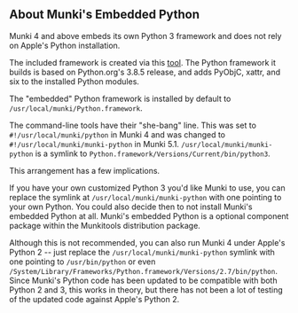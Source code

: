 ## About Munki's Embedded Python

Munki 4 and above embeds its own Python 3 framework and does not rely on Apple's Python installation.

The included framework is created via this [tool](https://github.com/gregneagle/relocatable-python). The Python framework it builds is based on Python.org's 3.8.5 release, and adds PyObjC, xattr, and six to the installed Python modules.

The "embedded" Python framework is installed by default to `/usr/local/munki/Python.framework`.

The command-line tools have their "she-bang" line. This was set to `#!/usr/local/munki/python` in Munki 4 and was changed to `#!/usr/local/munki/munki-python` in Munki 5.1. `/usr/local/munki/munki-python` is a symlink to `Python.framework/Versions/Current/bin/python3`.

This arrangement has a few implications.

If you have your own customized Python 3 you'd like Munki to use, you can replace the symlink at `/usr/local/munki/munki-python` with one pointing to your own Python. You could also decide then to not install Munki's embedded Python at all. Munki's embedded Python is a optional component package within the Munkitools distribution package.

Although this is not recommended, you can also run Munki 4 under Apple's Python 2 -- just replace the `/usr/local/munki/munki-python` symlink with one pointing to `/usr/bin/python` or even `/System/Library/Frameworks/Python.framework/Versions/2.7/bin/python`. Since Munki's Python code has been updated to be compatible with both Python 2 and 3, this works in theory, but there has not been a lot of testing of the updated code against Apple's Python 2.
